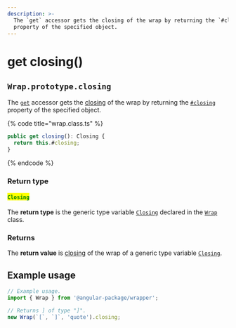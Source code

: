 ```yaml
---
description: >-
  The `get` accessor gets the closing of the wrap by returning the `#closing`
  property of the specified object.
---
```


# get closing()

## `Wrap.prototype.closing`

The [`get`](https://developer.mozilla.org/en-US/docs/Web/JavaScript/Reference/Functions/get) accessor gets the [closing](../../getting-started/basic-concepts.md#closing) of the wrap by returning the [`#closing`](../properties/closing.md) property of the specified object.

{% code title="wrap.class.ts" %}
```typescript
public get closing(): Closing {
  return this.#closing;
}
```
{% endcode %}

### Return type

#### <mark style="color:green;">`Closing`</mark>

The **return type** is the generic type variable [`Closing`](../generic-type-variables.md#wrap-closing) declared in the [`Wrap`](broken-reference) class.

### Returns

The **return value** is [closing](../../getting-started/basic-concepts.md#closing) of the wrap of a generic type variable [`Closing`](../generic-type-variables.md#wrap-closing).

## Example usage

```typescript
// Example usage.
import { Wrap } from '@angular-package/wrapper';

// Returns ] of type "]".
new Wrap(`[`, `]`, 'quote').closing;
```
